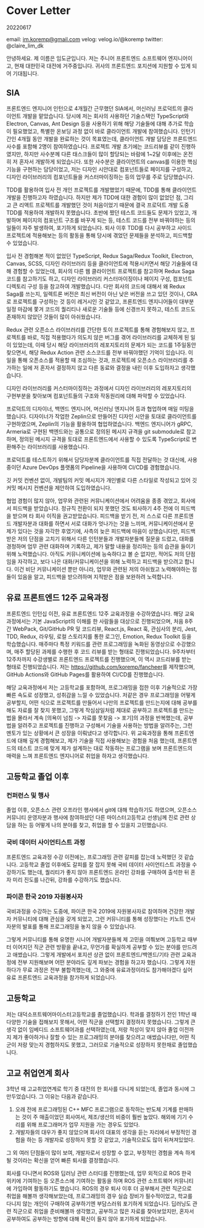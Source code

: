 # Cover Letter

20220617

email: im.koremp@gmail.com
velog: velog.io/@koremp
twitter: @claire_lim_dk

안녕하세요. 제 이름은 임도균입니다. 저는 주니어 프론트엔드 소프트웨어 엔지니어이고, 현재 대한민국 대전에 거주중입니다. 귀사의 프론트엔드 포지션에 지원할 수 있게 되어 기대됩니다.

## SIA

프론트엔드 엔지니어 인턴으로 4개월간 근무했던 SIA에서, 머신러닝 프로덕트의 클라이언트 개발을 맡았습니다. 당시에 저는 회사의 사용하던 기술스택인 TypeScript와 Electron, Canvas, Ant Design 등을 사용하기 위해 해당 기술들에 대해 추가로 학습이 필요했었고, 특별한 온보딩 과정 없이 바로 클라이언트 개발에 참여했습니다. 인턴기간인 4개월 동안 개발을 완료하는 것이 목표였는데, 클라이언트 개발 담당은 프론트엔드 사수를 포함해 2명이 참여하였습니다. 프로젝트 개발 초기에는 코드리뷰를 같이 진행하였지만, 하지만 사수분께 다른 태스크들이 많이 할당되는 바람에 1~2달 이후에는 온전히 저 혼자서 개발하게 되었습니다. 또한 사수분은 클라이언트의 canvas를 이용한 핵심 기능을 구현하는 담당이었고, 저는 디자인 시안대로 컴포넌트들로 페이지를 구성하고, 디자인 라이브러리의 컴포넌트들을 커스터마이징하는 등의 업무를 주로 담당했습니다.

TDD를 활용하여 입사 전 개인 프로젝트를 개발했었기 때문에, TDD를 통해 클라이언트 개발을 진행하고자 하였습니다. 하지만 제가 TDD에 대한 경험이 많이 없었던 점, 그리고 큰 리액트 프로젝트를 개발했던 것이 처음이었기 때문에 결국 프로덕트 개발 도중 TDD를 적용하여 개발하지 못했습니다. 초반에 짰던 테스트 코드들도 문제가 있었고, 개발하며 페이지의 컴포넌트 구조를 바꾸게 되는 등, 테스트 코드를 전부 바꿔야하는 등의 일들이 자주 발생하여, 포기하게 되었습니다. 퇴사 이후 TDD를 다시 공부하고 사이드 프로젝트에 적용해보는 등의 활동을 통해 당시에 겪었던 문제들을 분석하고, 피드백할 수 있었습니다.  

입사 전 경험해본 적이 없었던 TypeScript, Redux Saga/Redux Toolkit, Electron, Canvas, SCSS, 디자인 라이브러리 등을 클라이언트에 적용시키면서 해당 기술들에 대해 경험할 수 있었는데, 회사의 다른 웹 클라이언트 프로젝트를 참고하며 Redux Saga 코드를 참고하기도 하고, 디자인 라이브러리 커스터마이징이나 페이지 구성, 컴포넌트 디렉토리 구성 등을 참고하여 개발했습니다. 다만 회사의 코드에 대해서 왜 Redux Saga를 쓰는지, 일렉트론 버전은 최신 버전이 아닌 낮은 버전을 쓰고 있던 것이나, CRA로 프로젝트를 구성하는 것 등이 레거시인 것 같았고, 프론트엔드 엔지니어들이 대부분 일정 마감에 쫓겨 코드의 퀄리티나 새로운 기술들 등에 신경쓰지 못하고, 테스트 코드도 존재하지 않았던 것들이 많이 아쉬웠습니다.

Redux 관련 오픈소스 라이브러리를 간단한 토이 프로젝트를 통해 경험해보지 않고, 프로젝트를 바로, 직접 적용했다가 의도치 않은 버그를 겪어 라이브러리를 교체하게 된 일이 있었는데, 이때 당시 해당 라이브러리의 레포지토리의 문제가 되는  코드를 1주일동안 찾으면서, 해당 Redux Action 관련 소스코드를 전부 바꿔야했던 기억이 있습니다. 이 일을 통해 오픈소스를 적용할 때 조심하는 것과, 프로젝트에 오픈소스 라이브러리를 추가하는 일에 저 혼자서 결정하지 않고 다른 동료와 결정을 내린 이후 도입하자고 생각했습니다.

디자인 라이브러리를 커스터마이징하는 과정에서 디자인 라이브러리의 레포지토리의 구현부분을 찾아보며 컴포넌트들의 구조와 작동원리에 대해 파악할 수 있었습니다.

프로덕트의 디자이너, 백엔드 엔지니어, 머신러닝 엔지니어 등과 협업하며 매일 미팅을 했습니다. 디자이너가 작업한 Zeplin으로 만들어진 디자인 시안을 토대로 클라이언트를 구현하였으며, Zeplin의 기능을 활용하여 협업하였습니다. 백엔드 엔지니어가 gRPC, Armeria로 구현된 백엔드와는 공통으로 정의된 메시지 규격을 git submodule로 참고하며, 정의된 메시지 규격을 토대로 프론트엔드에서 사용할 수 있도록 TypeScript로 변환해주는 라이브러리를 사용했습니다.

프로덕트를 테스트하기 위해서 담당자분께 클라이언트를 직접 전달하는 것 대신에, 사용중이던 Azure DevOps 플랫폼의 Pipeline을 사용하여 CI/CD를 경험했습니다.  

깃 커밋 컨벤션 없이, 개발팀의 커밋 메시지가 개인별로 다른 스타일로 작성되고 있어 깃 커밋 메시지 컨벤션을 제안하여 도입하였습니다.

협업 경험이 많지 않아, 업무와 관련된 커뮤니케이션에서 어려움을 종종 겪었고, 회사에서 피드백을 받았습니다. 정규직 전환이 되지 못했던 것도 퇴사하기 4주 전에 이 피드백을 받으며 타 회사 이직을 권고받았습니다. 피드백을 받기 전, 저 스스로 다른 프론트엔드 개발자분과 대화를 하면서 서로 대화가 엇나가는 것을 느끼며, 커뮤니케이션에서 문제가 있다는 것을 자각한 후였기에, 사측의 늦은 피드백에 마음이 상했습니다만, 피드백 받은 저의 단점을 고치기 위해서 다른 인턴분들과 개발자분들께 질문을 드렸고, 대화를 경청하며 업무 관련 대화하며 기록하고, 제가 말할 내용을 정리하는 등의 습관을 들이기 위해 노력했습니다. 아직도 커뮤니케이션에 능숙하다고 볼 순 없지만, 적어도 저의 단점임을 자각하고, 보다 나은 대화/커뮤니케이션을 위해 노력하고 피드백을 받으려고 합니다. 이건 비단 커뮤니케이션 뿐만 아니라, 업무와 관련된 저의 아쉬웠고 노력해야하는 점들이 있음을 알고, 피드백을 받으려하며 지적받은 점을 보완하려 노력합니다.

## 유료 프론트엔드 12주 교육과정

프론트엔드 인턴십 이전, 유료 프론트엔드 12주 교육과정을 수강하였습니다. 해당 교육과정에서는 기본 JavaScript의 이해를 한 사람들을 대상으로 진행되었으며, 처음 8주간 WebPack, Git/GitHub PR 및 코드리뷰, React.js, React 훅, 관심사의 분리, Jest, TDD, Redux, 라우팅, 로컬 스토리지를 통한 로그인, Emotion, Redux Toolkit 등을 학습했습니다. 매주마다 특정 키워드를 관련 프로그래밍을 녹화된 동영상으로 수강했으며, 매주 할당된 과제를 수행한 후 코드 리뷰를 받는 형태로 진행되었습니다. 9주차부터 12주차까지 수강생별로 프론트엔드 프로젝트를 진행했으며, 이 역시 코드리뷰를 받는 형태로 진행되었습니다. 저는 <https://github.com/koremp/fancheer>를 제작했으며, GitHub Actions와 GitHub Pages를 활용하여 CI/CD를 진행했습니다.

해당 교육과정에서 저는 고등학교를 포함하여, 프로그래밍을 접한 이후 기술적으로 가장 빠른 속도로 성장했고, 성취감을 느낄 수 있었습니다. 저같은 경우 프로그래밍을 어떻게 공부할지, 어떤 식으로 프로젝트를 만들어서 나만의 프로젝트를 만드는지에 대해 공부를 해도 자료를 잘 찾지 못했고, 그렇게 작심삼일처럼 제대로 공부하고 프로젝트를 만드는 법을 몰라서 계속 [의욕이 넘침 -> 자료를 못찾음 -> 포기]의 과정을 반복했는데, 공부법을 알려주고 프로젝트를 진행하고 구성해서 기술을 사용하는 방법을 알려주는, 그런 멘토가 있는 상황에서 큰 성장을 이뤄냈다고 생각합니다. 위 교육과정을 통해 프론트엔드에 대해 깊게 경험해보고, 제가 기술을 직접 사용해보는 경험을 처음 했는데, 프론트엔드의 테스트 코드에 맞게 제가 설계하는 대로 작동하는 프로그램을 보며 프론트엔드의 매력을 느껴 프론트엔드 엔지니어로 취업을 하자고 생각했습니다.

## 고등학교 졸업 이후

### 컨퍼런스 및 행사

졸업 이후, 오픈소스 관련 오프라인 행사에서 git에 대해 학습하기도 하였으며, 오픈소스 커뮤니티 운영자분과 행사에 참여하셨던 다른 마이스터고등학교 선생님께 진로 관련 상담을 하는 등 어떻게 나의 분야를 찾고, 취업을 할 수 있을지 고민했습니다.

### 국비 데이터 사이언티스트 과정

프론트엔드 교육과정 수강 이전에는, 프로그래밍 관련 갈피를 잡는데 노력했던 것 같습니다. 고등학교 졸업 이후에도 갈피를 잘 잡지 못해 국비 데이터 사이언티스트 과정을 수강하기도 했는데, 퀄리티가 좋지 않아 프론트엔드 온라인 강좌를 구매하여 출석한 뒤 혼자 미리 진도를 나간뒤, 강좌를 수강하기도 했습니다.

### 파이콘 한국 2019  자원봉사자

국비과정을 수강하는 도중에, 파이콘 한국 2019에 자원봉사자로 참여하며 건강한 개발자 커뮤니티에 대해 관심을 갖게 되었고, 그런 커뮤니티를 통해 성장했다는 키노트 연사자분의 발표를 통해 프로그래밍을 놓지 않을 수 있었습니다.

그렇게 커뮤니티를 통해 유명한 시니어 개발자분들께 제 고민을 여쭤보며 고등학교 때부터 이어지던 직군 관련 방황을 끝내고, 무언가를 확실하게 공부할 수 있는 분야를 만드려고 애썼습니다. 그렇게 개발에서 포지션 상관 없이 프론트엔드/백엔드/기타 관련 교육과정에 전부 지원해보며 어떤 분야라도 깊게 파보는 경험을 하고자 했습니다. 그렇게 지원하다가 무료 과정은 전부 불합격했는데, 그 와중에 유료과정이라도 참가해야겠다 싶어 유료 프론트엔드 교육과정을 참가하게 되었습니다. 

## 고등학교

저는 대덕소프트웨어마이스터고등학교를 졸업했습니다. 학과를 결정하기 전인 1학년 때 다양한 기술을 접해보지 못해서, 어떤 직군을 선택할지 결정하지 못했습니다. 그렇게 큰 생각 없이 임베디드 소프트웨어과를 선택하였는데, 저랑 적성이 맞지 않아 졸업 이전까지 제가 좋아하거나 잘할 수 있는 프로그래밍의 분야를 찾으려고 애썼습니다만, 어떤 직군이 저랑 맞는지 경험하지도 못했고, 그러므로 기술적으로 성장하지 못한채로 졸업했습니다.

## 고교 취업연계 회사

 3학년 때 고교취업연계로 학기 중 대전의 한 회사를 다니게 되었는데, 졸업과 동시에 그만두었습니다. 그 이유는 다음과 같습니다.

1. 오래 전에 프로그래밍된 C++ MFC 프로그램으로 동작하는 반도체 기계를 판매하는 것이 주 매출이었던 회사여서, 제조/생산의 비중이 훨씬 높았다. 해외에 기기 수리를 위해 프로그래머가 업무 지원을 가는 경우도 있었다.
2. 개발자들의 대우가 좋지 않았으며 회사의 대표의 생각을 듣는 자리에서 부정적인 경험을 하는 등 개발자로 성장하지 못할 것 같았고, 기술적으로도 많이 뒤쳐져있었다.

그 외 여러 단점들이 많이 보여, 개발자로서 성장할 수 없고, 부정적인 경험을 계속 하게될 것이라는 확신을 얻어 빠른 퇴사를 결정했습니다.

회사를 다니면서 ROS와 딥러닝 관련 스터디를 진행했는데, 업무 외적으로 ROS 한국 위키에 기여하는 등 오픈소스에 기여하는 활동을 하며 ROS 관련 소프트웨어 커뮤니티에 가입하여 활동하기도 했습니다. ROS의 경우 퇴사 이후 더 공부해서 관련 직군으로 취업을 해볼까 생각해보았는데, 프로그래밍의 경우 실습 장비가 필수적이었고, 학교를 다니지 않는 개인이 구매하여 공부하기엔 부담스러워 포기하게 되었습니다. 딥러닝도 관련 직군으로 취업을 준비해볼까 생각했고, 공부하고 많은 자료를 찾아보았지만, 혼자서 공부하여도 공부하는 방향에 대해 확신이 들지 않아 포기하게 되었습니다.

